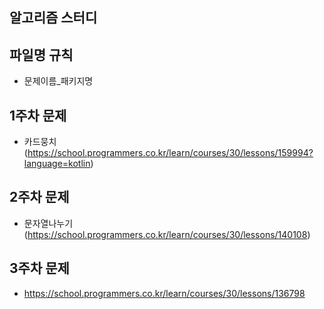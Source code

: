 ## 알고리즘 스터디

## 파일명 규칙

- 문제이름_패키지명


## 1주차 문제

- 카드뭉치(https://school.programmers.co.kr/learn/courses/30/lessons/159994?language=kotlin)

## 2주차 문제
- 문자열나누기(https://school.programmers.co.kr/learn/courses/30/lessons/140108)

## 3주차 문제
- https://school.programmers.co.kr/learn/courses/30/lessons/136798

